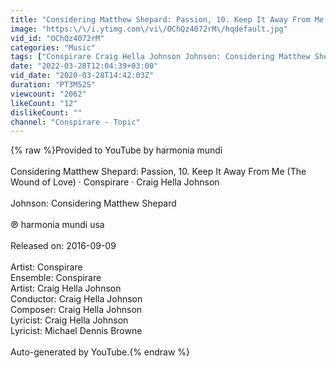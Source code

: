 ```yaml
---
title: "Considering Matthew Shepard: Passion, 10. Keep It Away From Me (The Wound of Love)"
image: "https:\/\/i.ytimg.com\/vi\/OChQz4072rM\/hqdefault.jpg"
vid_id: "OChQz4072rM"
categories: "Music"
tags: ["Conspirare Craig Hella Johnson Johnson: Considering Matthew Shepard Considering Matthew Shepard: Passion","10. Keep It Away From Me (The Wound of Love)"]
date: "2022-03-28T12:04:39+03:00"
vid_date: "2020-03-28T14:42:03Z"
duration: "PT3M52S"
viewcount: "2062"
likeCount: "12"
dislikeCount: ""
channel: "Conspirare - Topic"
---
```

{% raw %}Provided to YouTube by harmonia mundi<br /><br />Considering Matthew Shepard: Passion, 10. Keep It Away From Me (The Wound of Love) · Conspirare · Craig Hella Johnson<br /><br />Johnson: Considering Matthew Shepard<br /><br />℗ harmonia mundi usa<br /><br />Released on: 2016-09-09<br /><br />Artist: Conspirare<br />Ensemble: Conspirare<br />Artist: Craig Hella Johnson<br />Conductor: Craig Hella Johnson<br />Composer: Craig Hella Johnson<br />Lyricist: Craig Hella Johnson<br />Lyricist: Michael Dennis Browne<br /><br />Auto-generated by YouTube.{% endraw %}

